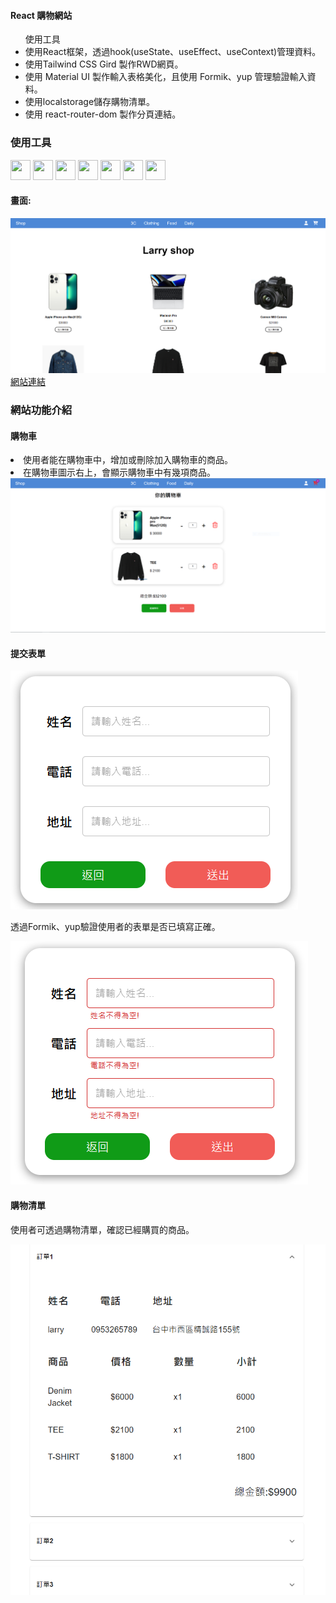 <h4>React 購物網站</h4>

<ul>使用工具
<li>使用React框架，透過hook(useState、useEffect、useContext)管理資料。</li>
<li>使用Tailwind CSS Gird  製作RWD網頁。</li>
<li>使用 Material UI 製作輸入表格美化，且使用 Formik、yup 管理驗證輸入資料。</li>
<li>使用localstorage儲存購物清單。</li>
<li>使用 react-router-dom 製作分頁連結。</li>
</ul>

<h3>使用工具</h3>
<div>
<img height="32" width="32" src="https://cdn.simpleicons.org/React" />
<img height="32" width="32" src="https://cdn.simpleicons.org/JavaScript" />
<img height="32" width="32" src="https://cdn.simpleicons.org/Vite" />
<img height="32" width="32" src="https://cdn.simpleicons.org/HTML5" />
<img height="32" width="32" src="https://cdn.simpleicons.org/CSS3" />
<img height="32" width="32" src="https://cdn.simpleicons.org/ReactRouter" />
<img height="32" width="32" src="https://cdn.simpleicons.org/MUI" />

<h4>畫面:</h4>
<a href="https://larryshop.netlify.app/">
<img src="/public/shopscreen.PNG" />
</a>
<a href="https://larryshop.netlify.app/">網站連結</a>

<h3>網站功能介紹</h3>
<h4>購物車</h4>
<li>使用者能在購物車中，增加或刪除加入購物車的商品。</li>
<li>在購物車圖示右上，會顯示購物車中有幾項商品。</li>
<img src="/public/cart.PNG" />

<h4>提交表單</h4>
<img src="/public/submitForm.PNG" />
<p>透過Formik、yup驗證使用者的表單是否已填寫正確。</p>
<img src="/public/formError.PNG" />

<h4>購物清單</h4>
<p>使用者可透過購物清單，確認已經購買的商品。</p>
<img src="/public/order.PNG" />
